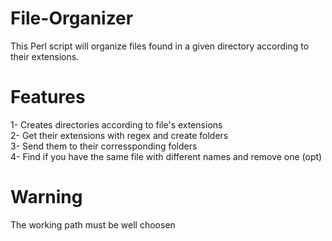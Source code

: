 # File-Organizer

This Perl script will organize files found in a given directory according to their extensions.   

# Features

1- Creates directories according to file's extensions  
2- Get their extensions with regex and create folders  
3- Send them to their corressponding folders  
4- Find if you have the same file with different names and remove one (opt)  

# Warning 
The working path must be well choosen  